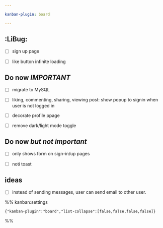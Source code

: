 ```yaml
---

kanban-plugin: board

---
```


## :LiBug:

- [ ] sign up page
- [ ] like button infinite loading


## Do now _IMPORTANT_

- [ ] migrate to MySQL
- [ ] liking, commenting, sharing, viewing post: show popup to signin when user is not logged in
- [ ] decorate profile ppage
- [ ] remove dark/light mode toggle


## Do now _but not important_

- [ ] only shows form on sign-in/up pages
- [ ] noti toast


## ideas

- [ ] instead of sending messages, user can send email to other user.




%% kanban:settings
```
{"kanban-plugin":"board","list-collapse":[false,false,false,false]}
```
%%